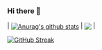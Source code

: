 ### Hi there 👋

| <a href="https://github.com/Noka93/github-readme-stats"><img align="center" src="https://github-readme-stats.vercel.app/api?username=Noka93&show_icons=true&include_all_commits=true&theme=aura&hide_border=true" alt="Anurag's github stats" /></a> |
<a href="https://github.com/Noka93/github-readme-stats"><img align="center" src="https://github-readme-stats.vercel.app/api/top-langs/?username=Noka93&layout=compact&theme=aura&hide_border=true" /></a> |



[![GitHub Streak](http://github-readme-streak-stats.herokuapp.com?user=noka93&theme=tokyonight&date_format=M%20j%5B%2C%20Y%5D)](https://git.io/streak-stats)

